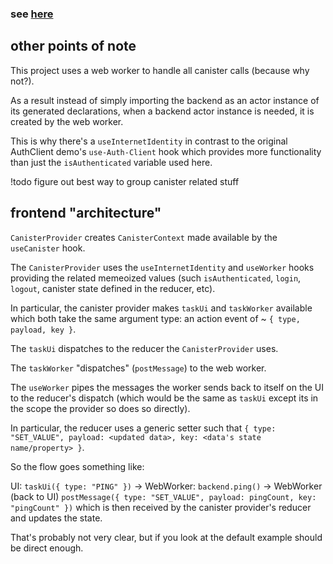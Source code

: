 ### see [here](../../README.md)

## other points of note

This project uses a web worker to handle all canister calls (because why not?).

As a result instead of simply importing the backend as an actor instance of its generated declarations, when a backend actor instance is needed, it is created by the web worker. 

This is why there's a `useInternetIdentity` in contrast to the original AuthClient demo's `use-Auth-Client` hook which provides more functionality than just the `isAuthenticated` variable used here. 

!todo figure out best way to group canister related stuff

## frontend "architecture"

`CanisterProvider` creates `CanisterContext` made available by the `useCanister` hook.

The `CanisterProvider` uses the `useInternetIdentity` and `useWorker` hooks providing the related memeoized values (such `isAuthenticated`, `login`, `logout`, canister state defined in the reducer, etc). 

In particular, the canister provider makes `taskUi` and `taskWorker` available which both take the same argument type: an action event of ~ `{ type, payload, key }`.

The `taskUi` dispatches to the reducer the `CanisterProvider` uses. 

The `taskWorker` "dispatches" (`postMessage`) to the web worker. 

The `useWorker` pipes the messages the worker sends back to itself on the UI to the reducer's dispatch (which would be the same as `taskUi` except its in the scope the provider so does so directly).

In particular, the reducer uses a generic setter such that `{ type: "SET_VALUE", payload: <updated data>, key: <data's state name/property> }`.

So the flow goes something like:

UI: `taskUi({ type: "PING" })` -> WebWorker: `backend.ping()` -> WebWorker (back to UI) `postMessage({ type: "SET_VALUE", payload: pingCount, key: "pingCount" })` which is then received by the canister provider's reducer and updates the state. 

That's probably not very clear, but if you look at the default example should be direct enough. 